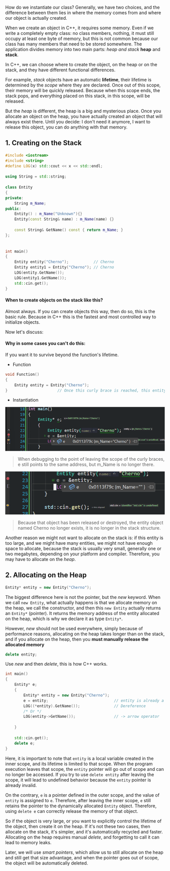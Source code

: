 How do we instantiate our class? Generally, we have two choices, and the difference between them lies in where the memory comes from and where our object is actually created.

When we create an object in C++, it requires some memory. Even if we write a completely empty class: no class members, nothing, it must still occupy at least one byte of memory, but this is not common because our class has many members that need to be stored somewhere. The application divides memory into two main parts: _heap and stack_ **heap** and **stack**.

In C++, we can choose where to create the object, on the heap or on the stack, and they have different functional differences.

For example, *stack* objects have an automatic **lifetime**, their lifetime is determined by the *scope* where they are declared. Once out of this scope, their memory will be quickly released. Because when this scope ends, the stack pops, and everything placed on this stack, in this scope, will be released.

But the *heap* is different, the heap is a big and mysterious place. Once you allocate an object on the heap, you have actually created an object that will always exist there. Until you decide: I don't need it anymore, I want to release this object, you can do anything with that memory.

## 1. Creating on the Stack

```cpp
#include <iostream>
#include <string>
#define LOG(x) std::cout << x << std::endl;

using String = std::string;

class Entity
{
private:
	String m_Name;
public:
	Entity() : m_Name("Unknown"){}
	Entity(const String& name) : m_Name(name) {}

	const String& GetName() const { return m_Name; }
};


int main()
{
	Entity entity("Cherno");           // Cherno
	Entity entity1 = Entity("Cherno"); // Cherno
	LOG(entity.GetName());
	LOG(entity1.GetName());
	std::cin.get();
}
```

#### When to create objects on the stack like this?

Almost always. If you can create objects this way, then do so, this is the basic rule.
Because in C++ this is the fastest and most controlled way to initialize objects.

Now let's discuss:

#### Why in some cases you can't do this:

If you want it to survive beyond the function's lifetime.

- Function

```cpp
void Function()
{
	Entity entity = Entity("Cherno");
}                      // Once this curly brace is reached, this entity will be destroyed from memory
```

- Instantiation

![](./storage%20bag/Pasted%20image%2020230708151150.png)

> When debugging to the point of leaving the scope of the curly braces, e still points to the same address, but m_Name is no longer there.

![](./storage%20bag/Pasted%20image%2020230708151324.png)

> Because that object has been released or destroyed, the entity object named Cherno no longer exists, it is no longer in the stack structure.

Another reason we might not want to allocate on the stack is: if this entity is too large, and we might have many entities, we might not have enough space to allocate, because the stack is usually very small, generally one or two megabytes, depending on your platform and compiler.
Therefore, you may have to allocate on the *heap*.

## 2. Allocating on the Heap

```cpp
Entity* entity = new Entity("Cherno");
```

The biggest difference here is not the pointer, but the *new* keyword.
When we call `new Entity`, what actually happens is that we allocate memory on the heap, we call the constructor, and then this `new Entity` actually returns an `Entity*` (pointer). It returns the memory address of the entity allocated on the heap, which is why we declare it as type `Entity*`.

However, *new* should not be used everywhere, simply because of performance reasons, allocating on the heap takes longer than on the stack, and if you allocate on the heap, then you **must manually release the allocated memory**

```cpp
delete entity;
```

Use *new* and then *delete*, this is how C++ works.

```cpp
int main()
{
	Entity* e;
	{
		Entity* entity = new Entity("Cherno");
		e = entity;                             // entity is already a pointer, remove &
		LOG((*entity).GetName());               // Dereference
		/* Or */
		LOG(entity->GetName());                 // -> arrow operator

	}

	std::cin.get();
	delete e;
}
```

Here, it is important to note that `entity` is a local variable created in the inner scope, and its lifetime is limited to that scope. When the program execution leaves that scope, the `entity` pointer will go out of scope and can no longer be accessed. If you try to use `delete entity` after leaving the scope, it will lead to undefined behavior because the `entity` pointer is already invalid.

On the contrary, `e` is a pointer defined in the outer scope, and the value of `entity` is assigned to `e`. Therefore, after leaving the inner scope, `e` still retains the pointer to the dynamically allocated `Entity` object. Therefore, using `delete e` can correctly release the memory of that object.

So if the object is very large, or you want to explicitly control the lifetime of the object, then create it on the heap.
If it's not these two cases, then allocate on the stack, it's simpler, and it's automatically recycled and faster.
Allocating on the heap requires manual *delete*, and forgetting to call it can lead to memory leaks.

Later, we will use *smart pointers*, which allow us to still allocate on the heap and still get that size advantage, and when the pointer goes out of scope, the object will be automatically deleted.